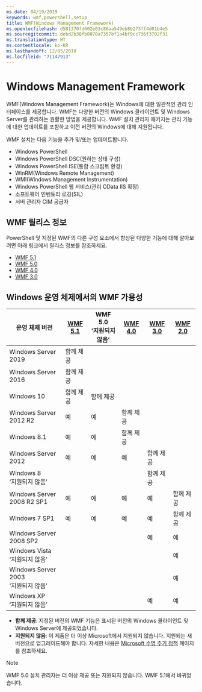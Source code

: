 ```yaml
---
ms.date: 04/19/2019
keywords: wmf,powershell,setup
title: WMF(Windows Management Framework)
ms.openlocfilehash: d581370fd602e03c86aa549eb8b273ff4d01b4e5
ms.sourcegitcommit: debd2b38fb8070a7357bf1a4bf9cc736f3702f31
ms.translationtype: HT
ms.contentlocale: ko-KR
ms.lasthandoff: 12/05/2019
ms.locfileid: "71147913"
---
```

# <a name="windows-management-framework"></a>Windows Management Framework

WMF(Windows Management Framework)는 Windows에 대한 일관적인 관리 인터페이스를 제공합니다. WMF는 다양한 버전의 Windows 클라이언트 및 Windows Server를 관리하는 원활한 방법을 제공합니다. WMF 설치 관리자 패키지는 관리 기능에 대한 업데이트를 포함하고 이전 버전의 Windows에 대해 지원됩니다.

WMF 설치는 다음 기능을 추가 및/또는 업데이트합니다.

- Windows PowerShell
- Windows PowerShell DSC(원하는 상태 구성)
- Windows PowerShell ISE(통합 스크립트 환경)
- WinRM(Windows Remote Management)
- WMI(Windows Management Instrumentation)
- Windows PowerShell 웹 서비스(관리 OData IIS 확장)
- 소프트웨어 인벤토리 로깅(SIL)
- 서버 관리자 CIM 공급자

## <a name="wmf-release-notes"></a>WMF 릴리스 정보

PowerShell 및 지정된 WMF의 다른 구성 요소에서 향상된 다양한 기능에 대해 알아보려면 아래 링크에서 릴리스 정보를 참조하세요.

- [WMF 5.1](whats-new/release-notes.md#wmf-51-changes)
- [WMF 5.0](whats-new/release-notes.md#wmf-50-changes)
- [WMF 4.0](https://download.microsoft.com/download/3/D/6/3D61D262-8549-4769-A660-230B67E15B25/Windows%20Management%20Framework%204%200%20Release%20Notes.docx)
- [WMF 3.0](https://download.microsoft.com/download/E/7/6/E76850B8-DA6E-4FF5-8CCE-A24FC513FD16/WMF%203%20Release%20Notes.docx)

## <a name="wmf-availability-across-windows-operating-systems"></a>Windows 운영 체제에서의 WMF 가용성

|        운영 체제 버전         | [WMF 5.1][]  | WMF 5.0<br>‘지원되지 않음’  | [WMF 4.0][]  | [WMF 3.0][]  | [WMF 2.0][]  |
| --------------------------------------- | ------------ | --------------------------- | ------------ | ------------ | ------------ |
| Windows Server 2019                     | 함께 제공 |                             |              |              |              |
| Windows Server 2016                     | 함께 제공 |                             |              |              |              |
| Windows 10                              | 함께 제공 | 함께 제공                |              |              |              |
| Windows Server 2012 R2                  | 예          | 예                         | 함께 제공 |              |              |
| Windows 8.1                             | 예          | 예                         | 함께 제공 |              |              |
| Windows Server 2012                     | 예          | 예                         | 예          | 함께 제공 |              |
| Windows 8<br>‘지원되지 않음’            |              |                             |              | 함께 제공 |              |
| Windows Server 2008 R2 SP1              | 예          | 예                         | 예          | 예          | 함께 제공 |
| Windows 7 SP1                           | 예          | 예                         | 예          | 예          | 함께 제공 |
| Windows Server 2008 SP2                 |              |                             |              | 예          | 예          |
| Windows Vista<br>‘지원되지 않음’        |              |                             |              |              | 예          |
| Windows Server 2003<br>‘지원되지 않음’  |              |                             |              |              | 예          |
| Windows XP<br>‘지원되지 않음’           |              |                             |              | 예          | 예          |

- **함께 제공**: 지정된 버전의 WMF 기능은 표시된 버전의 Windows 클라이언트 및 Windows Server에 제공되었습니다.
- **지원되지 않음**: 이 제품은 더 이상 Microsoft에서 지원되지 않습니다. 지원되는 새 버전으로 업그레이드해야 합니다. 자세한 내용은 [Microsoft 수명 주기 정책][] 페이지를 참조하세요.

> [!NOTE]
> WMF 5.0 설치 관리자는 더 이상 제공 또는 지원되지 않습니다. WMF 5.1에서 바뀌었습니다.

[Microsoft 수명 주기 정책]: https://support.microsoft.com/lifecycle
[WMF 5.1]: https://aka.ms/wmf51download
[WMF 4.0]: https://aka.ms/wmf4download
[WMF 3.0]: https://aka.ms/wmf3download
[WMF 2.0]: https://aka.ms/wmf2download
